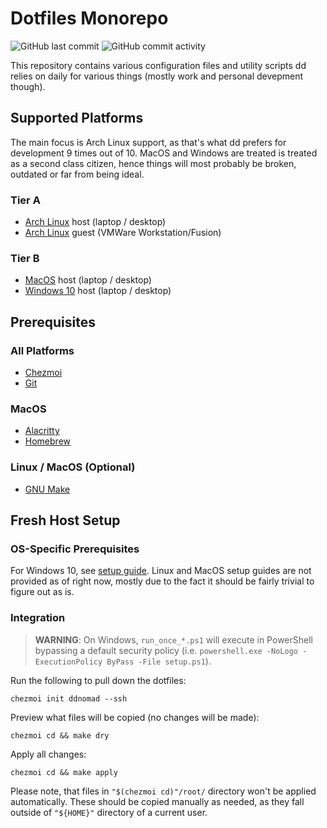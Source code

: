 Dotfiles Monorepo
=================
![GitHub last commit](https://img.shields.io/github/last-commit/ddnomad/dotfiles)
![GitHub commit activity](https://img.shields.io/github/commit-activity/w/ddnomad/dotfiles)

This repository contains various configuration files and utility scripts dd relies on daily
for various things (mostly work and personal devepment though).

Supported Platforms
-------------------
The main focus is Arch Linux support, as that's what dd prefers for development 9 times out
of 10. MacOS and Windows are treated is treated as a second class citizen, hence things will
most probably be broken, outdated or far from being ideal.

### Tier A
* [Arch Linux](https://www.archlinux.org/) host (laptop / desktop)
* [Arch Linux](https://www.archlinux.org/) guest (VMWare Workstation/Fusion)

### Tier B
* [MacOS](https://www.apple.com/macos) host (laptop / desktop)
* [Windows 10](https://en.wikipedia.org/wiki/Windows_10) host (laptop / desktop)

Prerequisites
-------------
### All Platforms
* [Chezmoi](https://www.chezmoi.io/)
* [Git](https://git-scm.com/)

### MacOS
* [Alacritty](https://github.com/alacritty/alacritty)
* [Homebrew](https://brew.sh)

### Linux / MacOS (Optional)
* [GNU Make](https://www.gnu.org/software/make/)

Fresh Host Setup
----------------
### OS-Specific Prerequisites
For Windows 10, see [setup guide](./docs/setup/windows10_setup_guide.md). Linux and MacOS setup
guides are not provided as of right now, mostly due to the fact it should be fairly trivial to
figure out as is.

### Integration
> **WARNING**: On Windows, `run_once_*.ps1` will execute in PowerShell bypassing a default
> security policy (i.e. `powershell.exe -NoLogo -ExecutionPolicy ByPass -File setup.ps1`).

Run the following to pull down the dotfiles: 
```
chezmoi init ddnomad --ssh
```

Preview what files will be copied (no changes will be made):
```
chezmoi cd && make dry
```

Apply all changes:
```
chezmoi cd && make apply
```

Please note, that files in `"$(chezmoi cd)"/root/` directory won't be applied
automatically. These should be copied manually as needed, as they fall outside
of `"${HOME}"` directory of a current user.
